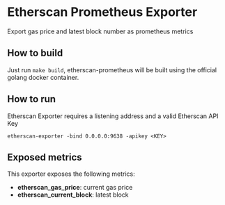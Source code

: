 # Etherscan Prometheus Exporter

Export gas price and latest block number as prometheus metrics

## How to build

Just run ```make build```, etherscan-prometheus will be built using the official golang docker container.


## How to run

Etherscan Exporter requires a listening address and a valid Etherscan API Key

```
etherscan-exporter -bind 0.0.0.0:9638 -apikey <KEY>
```

## Exposed metrics

This exporter exposes the following metrics:

- **etherscan_gas_price**: current gas price
- **etherscan_current_block**: latest block
